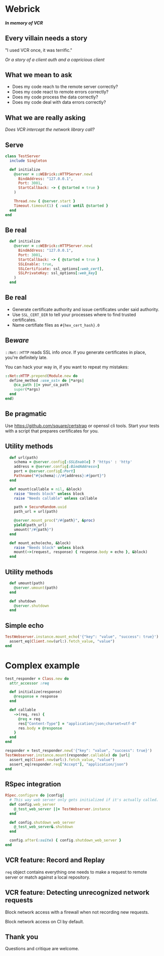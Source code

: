# Webrick
##### In memory of VCR



## Every villain needs a story

"I used VCR once, it was terrific."

_Or a story of a client auth and a capricious client_



## What we mean to ask

- Does my code reach to the remote server correctly?
- Does my code react to remote errors correctly? <!-- .element: class="fragment" data-fragment-index="1" -->
- Does my code process the data correctly? <!-- .element: class="fragment" data-fragment-index="2" -->
- Does my code deal with data errors correctly? <!-- .element: class="fragment" data-fragment-index="2" -->


## What we are really asking

_Does VCR intercept the network library call?_



## Serve

```ruby
class TestServer
  include Singleton

  def initialize
    @server = ::WEBrick::HTTPServer.new(
      BindAddress: "127.0.0.1",
      Port: 3001,
      StartCallback: -> { @started = true }
    )

    Thread.new { @server.start }
    Timeout.timeout(1) { :wait until @started }
  end
end
```



## Be real

```ruby [6-8]
  def initialize
    @server = ::WEBrick::HTTPServer.new(
      BindAddress: "127.0.0.1",
      Port: 3001,
      StartCallback: -> { @started = true }
      SSLEnable: true,
      SSLCertificate: ssl_options[:web_cert],
      SSLPrivateKey: ssl_options[:web_key]
    )
  end
```


## Be real

- Generate certificate authority and issue certificates under said authority.
- Use `SSL_CERT_DIR` to tell your processes where to find trusted certificates.
- Name certifiate files as `#{hex_cert_hash}.0`


## Be*ware*

`::Net::HTTP` reads SSL info _once_. If you generate certificates in place, you're definitely late.

You can hack your way in, if you want to repeat my mistakes:

```ruby
::Net::HTTP.prepend(Module.new do
  define_method :use_ssl= do |*args|
    @ca_path ||= your_ca_path
    super(*args)
  end
end)
```


## Be pragmatic

Use https://github.com/square/certstrap or openssl cli tools. Start your tests with a script that prepares certificates for you.



## Utility methods

```ruby
  def url(path)
    schema = @server.config[:SSLEnable] ? 'https' : 'http'
    address = @server.config[:BindAddress=]
    port = @server.config[:Port]
    Pathname("#{schema}://#{address}:#{port}")
  end

  def mount(callable = nil, &block)
    raise "Needs block" unless block
    raise "Needs callable" unless callable

    path = SecureRandom.uuid
    path_url = url(path)

    @server.mount_proc("/#{path}", &proc)
    yield(path_url)
    umount("/#{path}")
  end

  def mount_echo(echo, &block)
    raise "Needs block" unless block
    mount(->(request, response) { response.body = echo }, &block)
  end
```


## Utility methods

```ruby
  def umount(path)
    @server.umount(path)
  end

  def shutdown
    @server.shutdown
  end
```



## Simple echo

```ruby
TestWebserver.instance.mount_echo('{"key": "value", "success": true}') do |url|
  assert_eq(Client.new(url:).fetch_value, "value")
end
```



# Complex example

```ruby
test_responder = Class.new do
  attr_accessor :req

  def initialize(response)
    @response = response
  end

  def callable
    ->(req, res) {
      @req = req
      res["Content-Type"] = "application/json;charset=utf-8"
      res.body = @response
    }
  end
end

responder = test_responder.new('{"key": "value", "success": true}')
TestWebserver.instance.mount(responder.callable) do |url|
  assert_eq(Client.new(url:).fetch_value, "value")
  assert_eq(responder.req["Accept"], "application/json")
end
```



## RSpec integration

```ruby
RSpec.configure do |config|
  # This way web server only gets initialized if it's actually called.
  def config.web_server
    @_test_web_server ||= TestWebserver.instance
  end

  def config.shutdown_web_server
    @_test_web_server&.shutdown
  end

  config.after(:suite) { config.shutdown_web_server }
end
```



## VCR feature: Record and Replay

`req` object contains everything one needs to make a request to remote server or match against a local repository.



## VCR feature: Detecting unrecognized network requests

Block network access with a firewall when not recording new requests.

Block network access on CI by default.



## Thank you

Questions and critique are welcome.
